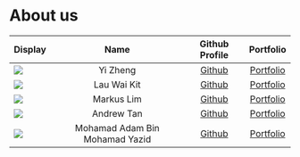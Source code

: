 # About us

Display | Name | Github Profile | Portfolio 
--------|:----:|:--------------:|:---------:
![](https://via.placeholder.com/100.png?text=Photo) | Yi Zheng | [Github](https://github.com/thaddyyz) | [Portfolio](/docs/team/thaddyyz.md)
![](https://via.placeholder.com/100.png?text=Photo) | Lau Wai Kit | [Github](https://github.com/WaiKit-nus) | [Portfolio](/docs/team/waikit-nus.md)
![](https://via.placeholder.com/100.png?text=Photo) | Markus Lim | [Github](https://github.com/markuslyq) | [Portfolio](/docs/team/markuslyq.md)
![](https://via.placeholder.com/100.png?text=Photo) | Andrew Tan | [Github](https://github.com/andrewtkh1) | [Portfolio](/docs/team/andrewtkh1.md)
![](https://via.placeholder.com/100.png?text=Photo) | Mohamad Adam Bin Mohamad Yazid | [Github](https://github.com/mohamad-adam8991) | [Portfolio](docs/team/mohamad-adam8991.md)
